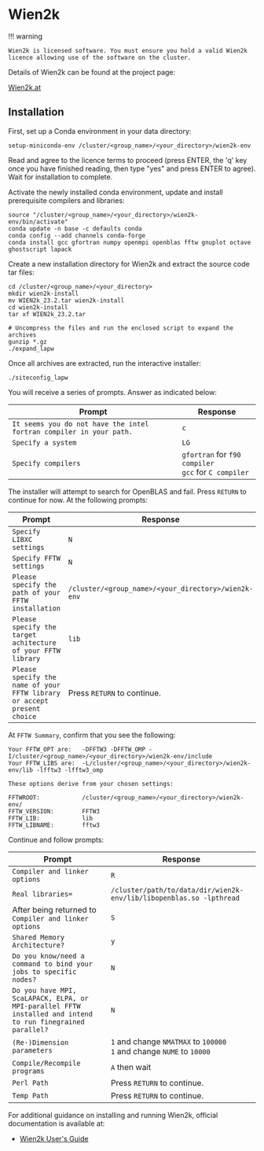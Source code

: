 # Wien2k

!!! warning

    Wien2k is licensed software. You must ensure you hold a valid Wien2k licence allowing use of the software on the cluster.

Details of Wien2k can be found at the project page:

[Wien2k.at](ttp://www.wien2k.at/)

## Installation

First, set up a Conda environment in your data directory:

```console
setup-miniconda-env /cluster/<group_name>/<your_directory>/wien2k-env
```

Read and agree to the licence terms to proceed (press ENTER, the 'q' key once you have finished reading, then type "yes" and press ENTER to agree).
Wait for installation to complete.

Activate the newly installed conda environment, update and install prerequisite compilers and libraries:

```console
source "/cluster/<group_name>/<your_directory>/wien2k-env/bin/activate"
conda update -n base -c defaults conda
conda config --add channels conda-forge
conda install gcc gfortran numpy openmpi openblas fftw gnuplot octave ghostscript lapack
```

Create a new installation directory for Wien2k and extract the source code tar files:

```console
cd /cluster/<group_name>/<your_directory>
mkdir wien2k-install
mv WIEN2k_23.2.tar wien2k-install
cd wien2k-install
tar xf WIEN2k_23.2.tar

# Uncompress the files and run the enclosed script to expand the archives
gunzip *.gz
./expand_lapw
```

Once all archives are extracted, run the interactive installer:

```console
./siteconfig_lapw
```

You will receive a series of prompts. Answer as indicated below:

| Prompt                                                              | Response                                                |
| ------------------------------------------------------------------- | ------------------------------------------------------- |
| `It seems you do not have the intel fortran compiler in your path.` | `c`                                                     |
| `Specify a system`                                                  | `LG`                                                    |
| `Specify compilers`                                                 | `gfortran` for `f90 compiler`<br>`gcc` for `C compiler` |

The installer will attempt to search for OpenBLAS and fail. Press `RETURN` to continue for now. At the following prompts:

| Prompt                                                                  | Response                                            |
| ----------------------------------------------------------------------- | --------------------------------------------------- |
| `Specify LIBXC settings`                                                | `N`                                                 |
| `Specify FFTW settings`                                                 | `N`                                                 |
| `Please specify the path of your FFTW installation`                     | `/cluster/<group_name>/<your_directory>/wien2k-env` |
| `Please specify the target achitecture of your FFTW library`            | `lib`                                               |
| `Please specify the name of your FFTW library or accept present choice` | Press `RETURN` to continue.                         |

At `FFTW Summary`, confirm that you see the following:

```console
Your FFTW_OPT are:   -DFFTW3 -DFFTW_OMP -I/cluster/<group_name>/<your_directory>/wien2k-env/include
Your FFTW_LIBS are:  -L/cluster/<group_name>/<your_directory>/wien2k-env/lib -lfftw3 -lfftw3_omp

These options derive from your chosen settings:

FFTWROOT:            /cluster/<group_name>/<your_directory>/wien2k-env/
FFTW_VERSION:        FFTW3
FFTW_LIB:            lib
FFTW_LIBNAME:        fftw3
```

Continue and follow prompts:

| Prompt                                                                                                     | Response                                                                 |
| ---------------------------------------------------------------------------------------------------------- | ------------------------------------------------------------------------ |
| `Compiler and linker options`                                                                              | `R`                                                                      |
| `Real libraries=`                                                                                          | `/cluster/path/to/data/dir/wien2k-env/lib/libopenblas.so -lpthread`      |
| After being returned to `Compiler and linker options`                                                      | `S`                                                                      |
| `Shared Memory Architecture?`            | `y`                                                             | `y`                                                                      |
| `Do you know/need a command to bind your jobs to specific nodes?`                                          | `N`                                                                      |
| `Do you have MPI, ScaLAPACK, ELPA, or MPI-parallel FFTW installed and intend to run finegrained parallel?` | `N`                                                                      |
| `(Re-)Dimension parameters`                                                                                | `1` and change `NMATMAX` to `100000`<br>`1` and change `NUME` to `10000` |
| `Compile/Recompile programs`                                                                               | `A` then wait                                                            |
| `Perl Path`                                                                                                | Press `RETURN` to continue.                                              |
| `Temp Path`                                                                                                | Press `RETURN` to continue.                                              |

For additional guidance on installing and running Wien2k, official documentation is available at:

* [Wien2k User's Guide](http://www.wien2k.at/reg_user/textbooks/usersguide.pdf)

